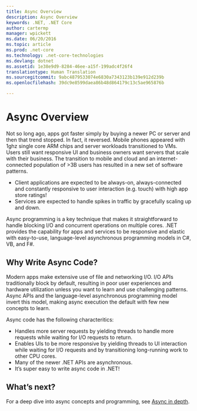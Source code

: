 ```yaml
---
title: Async Overview
description: Async Overview
keywords: .NET, .NET Core
author: cartermp
manager: wpickett
ms.date: 06/20/2016
ms.topic: article
ms.prod: .net-core
ms.technology: .net-core-technologies
ms.devlang: dotnet
ms.assetid: 1e38e9d9-8284-46ee-a15f-199adc4f26f4
translationtype: Human Translation
ms.sourcegitcommit: 9abc4879533074e6830a7343123b139e912d239b
ms.openlocfilehash: 39dc9e8599daea86b48d864179c13c5ae965876b

---
```


# Async Overview

Not so long ago, apps got faster simply by buying a newer PC or server and then that trend stopped. In fact, it reversed. Mobile phones appeared with 1ghz single core ARM chips and server workloads transitioned to VMs. Users still want responsive UI and business owners want servers that scale with their business. The transition to mobile and cloud and an internet-connected population of >3B users has resulted in a new set of software patterns. 

* Client applications are expected to be always-on, always-connected and constantly responsive to user interaction (e.g. touch) with high app store ratings!
* Services are expected to handle spikes in traffic by gracefully scaling up and down. 

Async programming is a key technique that makes it straightforward to handle blocking I/O and concurrent operations on multiple cores. .NET provides the capability for apps and services to be responsive and elastic with easy-to-use, language-level asynchronous programming models in C#, VB, and F#.

## Why Write Async Code?

Modern apps make extensive use of file and networking I/O. I/O APIs traditionally block by default, resulting in poor user experiences and hardware utilization unless you want to learn and use challenging patterns. Async APIs and the language-level asynchronous programming model invert this model, making async execution the default with few new concepts to learn.

Async code has the following characteritics:

* Handles more server requests by yielding threads to handle more requests while waiting for I/O requests to return.
* Enables UIs to be more responsive by yielding threads to UI interaction while waiting for I/O requests and by transitioning long-running work to other CPU cores.
* Many of the newer .NET APIs are asynchronous.
* It’s super easy to write async code in .NET!

## What’s next?

For a deep dive into async concepts and programming, see [Async in depth](async-in-depth.md).




<!--HONumber=Aug16_HO2-->


